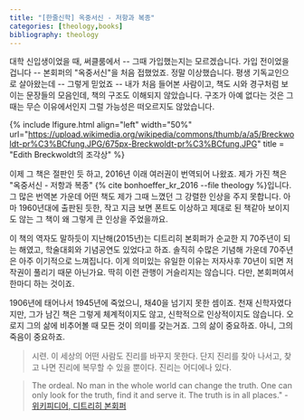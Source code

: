 ```yaml
---
title: "[한줄신학] 옥중서신 - 저항과 복종"
categories: [theology,books]
bibliography: theology
---
```

대학 신입생이었을 때, 써클룸에서 -- 그때 가입했는지는 모르겠습니다. 가입 전이었을 겁니다 -- 본회퍼의 "옥중서신"을 처음 접했었죠. 정말 이상했습니다. 평생 기독교인으로 살아왔는데 -- 그렇게 믿었죠 -- 내가 처음 들어본 사람이고, 책도 시와 경구처럼 보이는 문장들의 모음인데, 책의 구조도 이해되지 않았습니다. 구조가 아예 없다는 것은 그때는 무슨 이유에서인지 그럴 가능성은 떠오르지도 않았습니다.

{% include lfigure.html align="left" width="50%" url="https://upload.wikimedia.org/wikipedia/commons/thumb/a/a5/Breckwoldt-pr%C3%BCfung.JPG/675px-Breckwoldt-pr%C3%BCfung.JPG" title = "Edith Breckwoldt의 조각상" %}

이제 그 책은 절판인 듯 하고, 2016년 이래 여러권이 번역되어 나왔죠. 제가 가진 책은 "옥중서신 - 저항과 복종" {% cite bonhoeffer_kr_2016 --file theology %}입니다. 그 많은 번역본 가운데 어떤 책도 제가 그때 느꼈던 그 강렬한 인상을 주지 못합니다. 아마 1960년대에 출판된 듯한, 작고 지금 보면 폰트도 이상하고 제대로 된 책같아 보이지도 않는 그 책이 왜 그렇게 큰 인상을 주었을까요.

이 책의 역자도 말하듯이 지난해(2015년)는 디트리히 본회퍼가 순교한 지 70주년이 되는 해였고, 학술대회와 기념공연도 있었다고 하죠. 솔직히 수많은 기념해 가운데 70주년은 아주 이기적으로 느껴집니다. 이게 의미있는 유일한 이유는 저자사후 70년이 되면 저작권이 풀리기 때문 아닌가요. 딱히 이런 관행이 거슬리지는 않습니다. 다만, 본회퍼여서 한마디 하는 것이죠.

1906년에 태어나서 1945년에 죽었으니, 채40을 넘기지 못한 셈이죠. 천재 신학자였다지만, 그가 남긴 책은 그렇게 체계적이지도 않고, 신학적으로 인상적이지도 않습니다. 오로지 그의 삶에 비추어볼 때 모든 것이 의미를 갖는거죠. 그의 삶이 중요하죠. 아니, 그의 죽음이 중요하죠.

>시련. 이 세상의 어떤 사람도 진리를 바꾸지 못한다. 단지 진리를 찾아 나서고, 찾고 나면 진리에 복무할 수 있을 뿐이다. 진리는 어디에나 있다.

>The ordeal. No man in the whole world can change the truth. One can only look for the truth, find it and serve it. The truth is in all places." - [위키피디어, 디트리히 본회퍼](https://en.wikipedia.org/wiki/Dietrich_Bonhoeffer)
